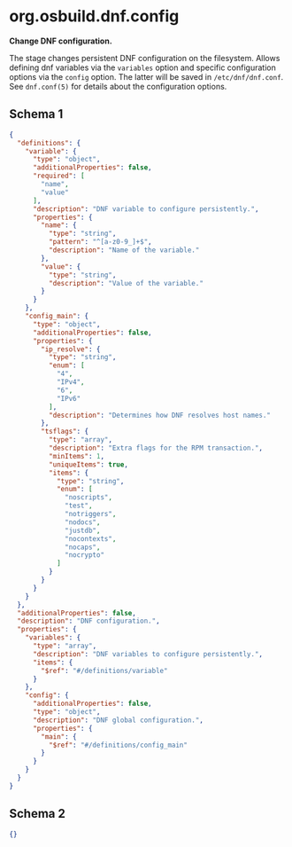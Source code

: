 
# org.osbuild.dnf.config

**Change DNF configuration.**

The stage changes persistent DNF configuration on the filesystem.
Allows defining dnf variables via the `variables` option and
specific configuration options via the `config` option. The
latter will be saved in `/etc/dnf/dnf.conf`. See `dnf.conf(5)`
for details about the configuration options.

## Schema 1

```json
{
  "definitions": {
    "variable": {
      "type": "object",
      "additionalProperties": false,
      "required": [
        "name",
        "value"
      ],
      "description": "DNF variable to configure persistently.",
      "properties": {
        "name": {
          "type": "string",
          "pattern": "^[a-z0-9_]+$",
          "description": "Name of the variable."
        },
        "value": {
          "type": "string",
          "description": "Value of the variable."
        }
      }
    },
    "config_main": {
      "type": "object",
      "additionalProperties": false,
      "properties": {
        "ip_resolve": {
          "type": "string",
          "enum": [
            "4",
            "IPv4",
            "6",
            "IPv6"
          ],
          "description": "Determines how DNF resolves host names."
        },
        "tsflags": {
          "type": "array",
          "description": "Extra flags for the RPM transaction.",
          "minItems": 1,
          "uniqueItems": true,
          "items": {
            "type": "string",
            "enum": [
              "noscripts",
              "test",
              "notriggers",
              "nodocs",
              "justdb",
              "nocontexts",
              "nocaps",
              "nocrypto"
            ]
          }
        }
      }
    }
  },
  "additionalProperties": false,
  "description": "DNF configuration.",
  "properties": {
    "variables": {
      "type": "array",
      "description": "DNF variables to configure persistently.",
      "items": {
        "$ref": "#/definitions/variable"
      }
    },
    "config": {
      "additionalProperties": false,
      "type": "object",
      "description": "DNF global configuration.",
      "properties": {
        "main": {
          "$ref": "#/definitions/config_main"
        }
      }
    }
  }
}
```

## Schema 2

```json
{}
```
